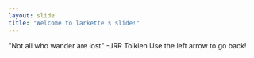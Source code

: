```yaml
---
layout: slide
title: "Welcome to larkette's slide!"
---
```

"Not all who wander are lost" -JRR Tolkien
Use the left arrow to go back!
